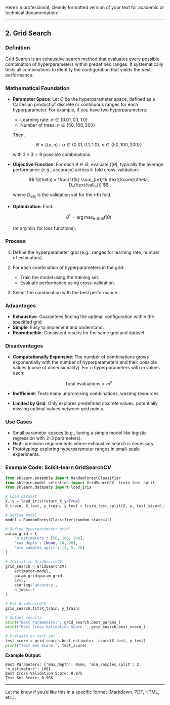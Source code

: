 Here’s a professional, cleanly formatted version of your text for academic or technical documentation:

---

## **2. Grid Search**

### **Definition**

Grid Search is an exhaustive search method that evaluates every possible combination of hyperparameters within predefined ranges. It systematically tests all combinations to identify the configuration that yields the best performance.

### **Mathematical Foundation**

* **Parameter Space**:
  Let $\Theta$ be the hyperparameter space, defined as a Cartesian product of discrete or continuous ranges for each hyperparameter. For example, if you have two hyperparameters:

  * Learning rate: $\alpha \in \{0.01, 0.1, 1.0\}$
  * Number of trees: $n \in \{50, 100, 200\}$

  Then,

  $$
  \Theta = \{(\alpha, n) \mid \alpha \in \{0.01, 0.1, 1.0\},\ n \in \{50, 100, 200\}\}
  $$

  with $3 \times 3 = 9$ possible combinations.

* **Objective Function**:
  For each $\theta \in \Theta$, evaluate $f(\theta)$, typically the average performance (e.g., accuracy) across $k$-fold cross-validation:

  $$
  f(\theta) = \frac{1}{k} \sum_{i=1}^k \text{Score}(\theta, D_{\text{val}_i})
  $$

  where $D_{\text{val}_i}$ is the validation set for the $i$-th fold.

* **Optimization**:
  Find:

  $$
  \theta^* = \arg\max_{\theta \in \Theta} f(\theta)
  $$

  (or $\arg\min$ for loss functions).

### **Process**

1. Define the hyperparameter grid (e.g., ranges for learning rate, number of estimators).
2. For each combination of hyperparameters in the grid:

   * Train the model using the training set.
   * Evaluate performance using cross-validation.
3. Select the combination with the best performance.

### **Advantages**

* **Exhaustive**: Guarantees finding the optimal configuration within the specified grid.
* **Simple**: Easy to implement and understand.
* **Reproducible**: Consistent results for the same grid and dataset.

### **Disadvantages**

* **Computationally Expensive**:
  The number of combinations grows exponentially with the number of hyperparameters and their possible values (curse of dimensionality).
  For $n$ hyperparameters with $m$ values each:

  $$
  \text{Total evaluations} = m^n
  $$

* **Inefficient**: Tests many unpromising combinations, wasting resources.

* **Limited by Grid**: Only explores predefined discrete values, potentially missing optimal values between grid points.

### **Use Cases**

* Small parameter spaces (e.g., tuning a simple model like logistic regression with 2–3 parameters).
* High-precision requirements where exhaustive search is necessary.
* Prototyping: exploring hyperparameter ranges in small-scale experiments.

### **Example Code: Scikit-learn GridSearchCV**

```python
from sklearn.ensemble import RandomForestClassifier
from sklearn.model_selection import GridSearchCV, train_test_split
from sklearn.datasets import load_iris

# Load dataset
X, y = load_iris(return_X_y=True)
X_train, X_test, y_train, y_test = train_test_split(X, y, test_size=0.2, random_state=42)

# Define model
model = RandomForestClassifier(random_state=42)

# Define hyperparameter grid
param_grid = {
    'n_estimators': [50, 100, 200],
    'max_depth': [None, 10, 20],
    'min_samples_split': [2, 5, 10]
}

# Initialize GridSearchCV
grid_search = GridSearchCV(
    estimator=model,
    param_grid=param_grid,
    cv=5,
    scoring='accuracy',
    n_jobs=-1
)

# Fit GridSearchCV
grid_search.fit(X_train, y_train)

# Output results
print("Best Parameters:", grid_search.best_params_)
print("Best Cross-Validation Score:", grid_search.best_score_)

# Evaluate on test set
test_score = grid_search.best_estimator_.score(X_test, y_test)
print("Test Set Score:", test_score)
```

**Example Output:**

```
Best Parameters: {'max_depth': None, 'min_samples_split': 2, 'n_estimators': 100}
Best Cross-Validation Score: 0.975
Test Set Score: 0.966
```

---

Let me know if you’d like this in a specific format (Markdown, PDF, HTML, etc.).
